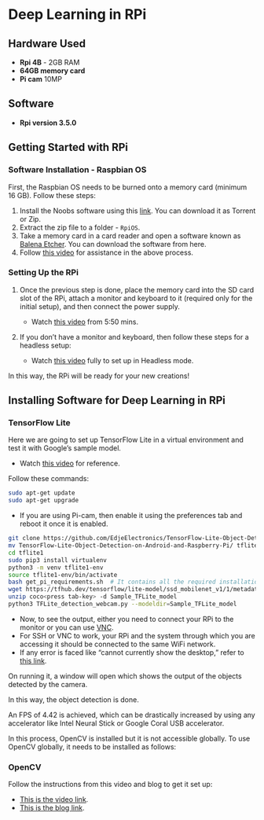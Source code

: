 
# Deep Learning in RPi

## Hardware Used
- **Rpi 4B** - 2GB RAM
- **64GB memory card**
- **Pi cam** 10MP

## Software
- **Rpi version 3.5.0**

## Getting Started with RPi

### Software Installation - Raspbian OS
First, the Raspbian OS needs to be burned onto a memory card (minimum 16 GB). Follow these steps:

1. Install the Noobs software using this [link](https://www.raspberrypi.org/downloads/noobs/). You can download it as Torrent or Zip.
2. Extract the zip file to a folder - `RpiOS`.
3. Take a memory card in a card reader and open a software known as [Balena Etcher](https://www.balena.io/etcher/). You can download the software from here.
4. Follow [this video](https://youtu.be/OLJ4E0UWcUo) for assistance in the above process.

### Setting Up the RPi

1. Once the previous step is done, place the memory card into the SD card slot of the RPi, attach a monitor and keyboard to it (required only for the initial setup), and then connect the power supply.
   - Watch [this video](https://youtu.be/y45hsd2AOpw) from 5:50 mins.

2. If you don’t have a monitor and keyboard, then follow these steps for a headless setup:
   - Watch [this video](https://youtu.be/gOLnIrqmPQc) fully to set up in Headless mode.

In this way, the RPi will be ready for your new creations!

## Installing Software for Deep Learning in RPi

### TensorFlow Lite
Here we are going to set up TensorFlow Lite in a virtual environment and test it with Google’s sample model. 

- Watch [this video](https://youtu.be/aimSGOAUI8Y) for reference.

Follow these commands:

```bash
sudo apt-get update
sudo apt-get upgrade
```

- If you are using Pi-cam, then enable it using the preferences tab and reboot it once it is enabled.

```bash
git clone https://github.com/EdjeElectronics/TensorFlow-Lite-Object-Detection-on-Android-and-Raspberry-Pi
mv TensorFlow-Lite-Object-Detection-on-Android-and-Raspberry-Pi/ tflite1
cd tflite1
sudo pip3 install virtualenv
python3 -m venv tflite1-env
source tflite1-env/bin/activate
bash get_pi_requirements.sh  # It contains all the required installation
wget https://tfhub.dev/tensorflow/lite-model/ssd_mobilenet_v1/1/metadata/1?lite-format=tflite
unzip coco<press tab-key> -d Sample_TFLite_model
python3 TFLite_detection_webcam.py --modeldir=Sample_TFLite_model
```

- Now, to see the output, either you need to connect your RPi to the monitor or you can use [VNC](https://youtu.be/gCbGmAFqLoU). 
- For SSH or VNC to work, your RPi and the system through which you are accessing it should be connected to the same WiFi network.
- If any error is faced like “cannot currently show the desktop,” refer to [this link](https://www.tomshardware.com/how-to/fix-cannot-currently-show-desktop-error-raspberry-pi).

On running it, a window will open which shows the output of the objects detected by the camera.

In this way, the object detection is done.

An FPS of 4.42 is achieved, which can be drastically increased by using any accelerator like Intel Neural Stick or Google Coral USB accelerator.

In this process, OpenCV is installed but it is not accessible globally. To use OpenCV globally, it needs to be installed as follows:

### OpenCV
Follow the instructions from this video and blog to get it set up:

- [This is the video link](https://youtu.be/ylnjXbcNLJU).
- [This is the blog link](https://www.youtube.com/redirect?event=video_description&v=ylnjXbcNLJU&redir_token=QUFFLUhqbkNFamd6V3loc3llTW9CbmpnTW15UnRCR3hhd3xBQ3Jtc0trdkxGdUdIQVpJbzAtbjRVelJXYWFLa3Rtd2FQaUtsdmRvMnRBV3hPanNqc2dzbTdhb1I3Z0RYQXNFREg0S2MtcHY5V0JiNmd4Y1R2VkhpTnJRNTd0NlpIWk40eVFNRTVrRlRVcGdLbmQ5SDRfelFKUQ%3D%3D&q=https%3A%2F%2Fmedium.com%2F%40aadeshshah%2Fpre-installed-and-pre-configured-raspbian-with-opencv-4-1-0-for-raspberry-pi-3-model-b-b-9c307b9a993a).



